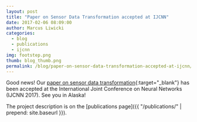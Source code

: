 ```yaml
---
layout: post
title: "Paper on Sensor Data Transformation accepted at IJCNN"
date: 2017-02-06 08:09:00
author: Marcus Liwicki
categories:
  - blog
  - publications
  - ijcnn
img: footstep.png
thumb: blog_thumb.png
permalink: /blog/paper-on-sensor-data-transformation-accepted-at-ijcnn/
---
```


Good news! Our [paper on sensor data transformation](https://arxiv.org/abs/1701.01077){:target="_blank"} has been accepted at the International Joint Conference on Neural Networks (IJCNN 2017). See you in Alaska!

The project description is on the [publications page]({{ "/publications/" | prepend: site.baseurl }}).
